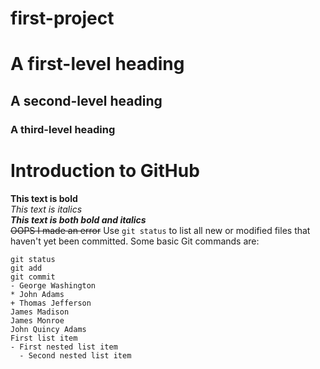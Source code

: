 # first-project
# A first-level heading
## A second-level heading
### A third-level heading
# Introduction to GitHub
 **This text is bold**\
*This text is italics*\
***This text is both bold and italics***\
~~OOPS I made an error~~
Use `git status` to list all new or modified files that haven&#39;t yet been committed.
 Some basic Git commands are:
 ```
 git status
 git add
 git commit
- George Washington
* John Adams
 + Thomas Jefferson
 James Madison
 James Monroe
 John Quincy Adams
First list item
 - First nested list item
   - Second nested list item

